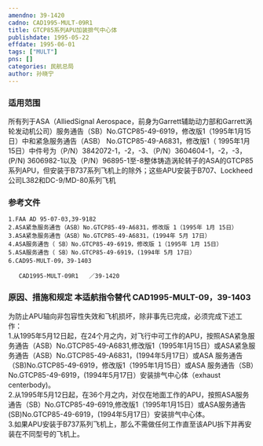 ```yaml
---
amendno: 39-1420  
cadno: CAD1995-MULT-09R1  
title: GTCP85系列APU加装排气中心体  
publishdate: 1995-05-22  
effdate: 1995-06-01  
tags: ["MULT"]  
pns: []  
categories: 民航总局  
author: 孙晓宁  
---
```

  
### 适用范围  
所有列于ASA（AlliedSignal Aerospace，前身为Garrett辅助动力部和Garrett涡轮发动机公司）服务通告（SB）No.GTCP85-49-6919，修改版1（1995年1月15日）中和紧急服务通告（ASB） No.GTCP85-49-A6831，修改版1（ 1995年1月15日）中件号为（P/N）3842072-1，-2，-3、（P/N）3604604-1，-2，-3，(P/N) 3606982-1以及（P/N）96895-1至-8整体铸造涡轮转子的ASA的GTCP85系列APU，但安装于B737系列飞机上的除外；这些APU安装于B707、Lockheed公司L382和DC-9/MD-80系列飞机  
  
<!--more-->  
### 参考文件  
    1.FAA AD 95-07-03,39-9182  
    2.ASA紧急服务通告（ASB）No.GTCP85-49-A6831，修改版 1（1995年 1月 15日）  
    3.ASA紧急服务通告（ASB）No.GTCP85-49-A6831，(1994年 5月 17日）  
    4.ASA服务通告（ SB）No.GTCP85-49-6919，修改版 1（1995年 1月 15日）  
    5.ASA服务通告（ SB）No.GTCP85-49-6919，(1994年 5月 17日）  
    6.CAD95-MULT-09，39-1403  
  
       CAD1995-MULT-09R1   ／39-1420  
  
### 原因、措施和规定 本适航指令替代 CAD1995-MULT-09，39-1403  
为防止APU轴向非包容性失效和飞机损坏，除非事先已完成，必须完成下述工作：  
    1.从1995年5月12日起，在24个月之内，对飞行中可工作的APU，按照ASA紧急服务通告（ASB）No.GTCP85-49-A6831,修改版1（1995年1月15日）或ASA紧急服务通告（ASB）No.GTCP85-49-A6831，(1994年5月17日）或ASA 服务通告（SB)No.GTCP85-49-6919，修改版1（1995年1月15日）或ASA 服务通告（SB）No.GTCP85-49-6919，(1994年5月17日）安装排气中心体（exhaust centerbody)。  
    2.从1995年5月12日起，在36个月之内，对仅在地面工作的APU，按照ASA服务通告（SB）No.GTCP85-49-6919,修改版1（1995年1月15日）或ASA服务通告(SB)No.GTCP85-49-6919，(1994年5月17日）安装排气中心体。  
    3.如果APU安装于B737系列飞机上，那么不需做任何工作直至该APU拆下并再安装在不同型号的飞机上。  
  
